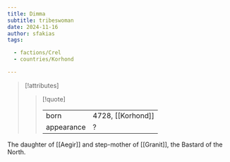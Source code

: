 ```yaml
---
title: Dimma
subtitle: tribeswoman
date: 2024-11-16
author: sfakias
tags:

  - factions/Crel
  - countries/Korhond

---
```

> [!attributes]
> 
> > [!quote]
> >
> > | | |
> > | --- | --- |
> > | born | 4728, [[Korhond]] |
> > | appearance | ? |

The daughter of [[Aegir]] and step-mother of [[Granit]], the Bastard of the North.